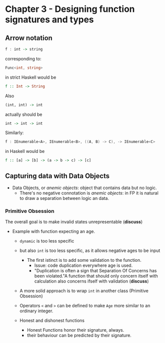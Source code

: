 # Chapter 3 - Designing function signatures and types

## Arrow notation

```haskell
f : int -> string
```

corresponding to:

```csharp
Func<int, string>
```

in strict Haskell would be

```haskell
f :: Int -> String
```

Also

```haskell
(int, int) -> int
```

actually should be

```haskell
int -> int -> int
```

Similarly:

```csharp
f : IEnumerable<A>, IEnumerable<B>, ((A, B) -> C), -> IEnumerable<C>
```

in Haskell would be

```haskell
f :: [a] -> [b] -> (a -> b -> c) -> [c]
```

## Capturing data with Data Objects

* Data Objects, or *anemic objects*: object that contains data but no logic.
  * There's no negative connotation is *anemic objects*: in FP it is natural to draw a separation between logic an data.
  
  
### Primitive Obsession

The overall goal is to make invalid states unrepresentable (**discuss**)

* Example with function expecting an age.
  * `dynamic` is too less specific
  * but also `int` is too less specific, as it allows negative ages to be input
    * The first istinct is to add some validation to the function.
      * Issue: code duplication everywhere age is used.
      * "Duplication is often a sign that Separation Of Concerns has been violated."A function that should only concern itself with calculation also concerns ifself with validation (**discuss**)
  * A more solid approach is to wrap `int` in another class (Primitive Obsession)
  * Operators `<` and `>` can be defined to make `Age` more similar to an ordinary integer.
  
  * Honest and dishonest functions
    * Honest Functions honor their signature, always.
    * their behaviour can be predicted by their signature.
    
  
